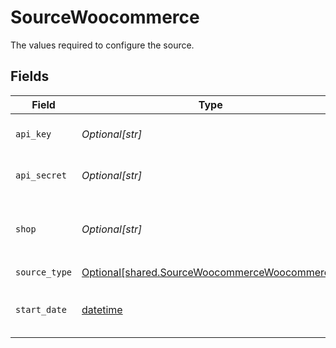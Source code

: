 # SourceWoocommerce

The values required to configure the source.


## Fields

| Field                                                                                                    | Type                                                                                                     | Required                                                                                                 | Description                                                                                              | Example                                                                                                  |
| -------------------------------------------------------------------------------------------------------- | -------------------------------------------------------------------------------------------------------- | -------------------------------------------------------------------------------------------------------- | -------------------------------------------------------------------------------------------------------- | -------------------------------------------------------------------------------------------------------- |
| `api_key`                                                                                                | *Optional[str]*                                                                                          | :heavy_check_mark:                                                                                       | Customer Key for API in WooCommerce shop                                                                 |                                                                                                          |
| `api_secret`                                                                                             | *Optional[str]*                                                                                          | :heavy_check_mark:                                                                                       | Customer Secret for API in WooCommerce shop                                                              |                                                                                                          |
| `shop`                                                                                                   | *Optional[str]*                                                                                          | :heavy_check_mark:                                                                                       | The name of the store. For https://EXAMPLE.com, the shop name is 'EXAMPLE.com'.                          |                                                                                                          |
| `source_type`                                                                                            | [Optional[shared.SourceWoocommerceWoocommerce]](undefined/models/shared/sourcewoocommercewoocommerce.md) | :heavy_check_mark:                                                                                       | N/A                                                                                                      |                                                                                                          |
| `start_date`                                                                                             | [datetime](https://docs.python.org/3/library/datetime.html#datetime-objects)                             | :heavy_check_mark:                                                                                       | The date you would like to replicate data from. Format: YYYY-MM-DD                                       | 2021-01-01                                                                                               |